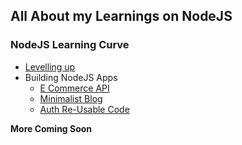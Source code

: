 ## All About my Learnings on NodeJS

### NodeJS Learning Curve
- [Levelling up](./10DaysOfNodeJS/README.md)
- Building NodeJS Apps
    - [E Commerce API](./Ecommerce/README.md)
    - [Minimalist Blog](./blog/README.md)
    - [Auth Re-Usable Code](./Auth/README.md)

**More Coming Soon**
